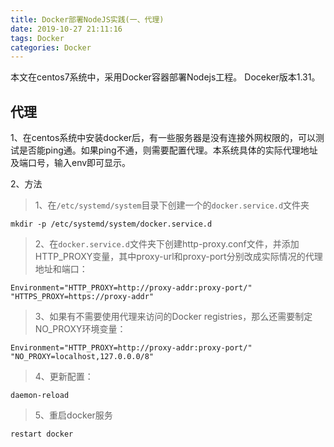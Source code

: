 ```yaml
---
title: Docker部署NodeJS实践(一、代理)
date: 2019-10-27 21:11:16
tags: Docker
categories: Docker
---
```


本文在centos7系统中，采用Docker容器部署Nodejs工程。 Doceker版本1.31。
## 代理
1、在centos系统中安装docker后，有一些服务器是没有连接外网权限的，可以测试是否能ping通。如果ping不通，则需要配置代理。本系统具体的实际代理地址及端口号，输入env即可显示。

2、方法

> 1、在`/etc/systemd/system`目录下创建一个的`docker.service.d`文件夹

```
mkdir -p /etc/systemd/system/docker.service.d

```
> 2、在`docker.service.d`文件夹下创建http-proxy.conf文件，并添加HTTP_PROXY变量，其中proxy-url和proxy-port分别改成实际情况的代理地址和端口：

```
Environment="HTTP_PROXY=http://proxy-addr:proxy-port/"
"HTTPS_PROXY=https://proxy-addr"
```

>3、如果有不需要使用代理来访问的Docker registries，那么还需要制定NO_PROXY环境变量：

```
Environment="HTTP_PROXY=http://proxy-addr:proxy-port/"
"NO_PROXY=localhost,127.0.0.0/8"
```

>4、更新配置：
<pre><code>daemon-reload </code></pre>

>5、重启docker服务
<pre><code>restart docker</code></pre>